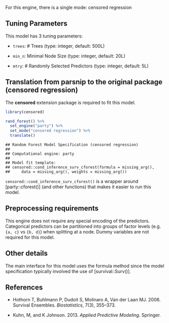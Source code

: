 


For this engine, there is a single mode: censored regression

## Tuning Parameters



This model has 3 tuning parameters:

- `trees`: # Trees (type: integer, default: 500L)

- `min_n`: Minimal Node Size (type: integer, default: 20L)

- `mtry`: # Randomly Selected Predictors (type: integer, default: 5L)

## Translation from parsnip to the original package (censored regression)

The **censored** extension package is required to fit this model.


```r
library(censored)

rand_forest() %>% 
  set_engine("party") %>% 
  set_mode("censored regression") %>% 
  translate()
```

```
## Random Forest Model Specification (censored regression)
## 
## Computational engine: party 
## 
## Model fit template:
## censored::cond_inference_surv_cforest(formula = missing_arg(), 
##     data = missing_arg(), weights = missing_arg())
```

`censored::cond_inference_surv_cforest()` is a wrapper around [party::cforest()] (and other functions) that makes it easier to run this model. 

## Preprocessing requirements


This engine does not require any special encoding of the predictors. Categorical predictors can be partitioned into groups of factor levels (e.g. `{a, c}` vs `{b, d}`) when splitting at a node. Dummy variables are not required for this model. 

## Other details

The main interface for this model uses the formula method since the model specification typically involved the use of [survival::Surv()]. 


## References

 - Hothorn T, Buhlmann P, Dudoit S, Molinaro A, Van der Laan MJ. 2006. Survival Ensembles. _Biostatistics_, 7(3), 355–373.

 - Kuhn, M, and K Johnson. 2013. _Applied Predictive Modeling_. Springer.
